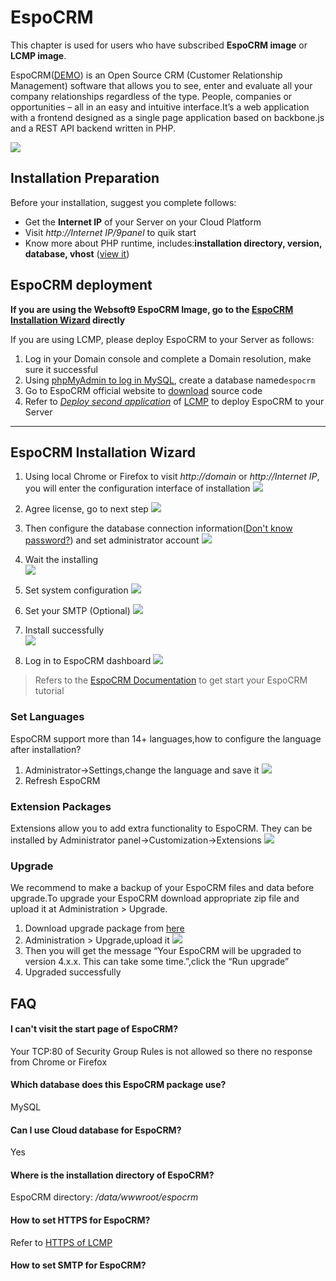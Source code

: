 # EspoCRM

This chapter is used for users who have subscribed **EspoCRM image** or **LCMP image**.

EspoCRM([DEMO](https://demo.espocrm.com/)) is an Open Source CRM (Customer Relationship Management) software that allows you to see, enter and evaluate all your company relationships regardless of the type. People, companies or opportunities – all in an easy and intuitive interface.It’s a web application with a frontend designed as a single page application based on backbone.js and a REST API backend written in PHP.

![](http://libs.websoft9.com/Websoft9/DocsPicture/en/espocrm/espocrm-gui-websoft9.jpg)

## Installation Preparation

Before your installation, suggest you complete follows:

* Get the **Internet IP** of your Server on your Cloud Platform
* Visit *http://Internet IP/9panel* to quik start
* Know more about PHP runtime, includes:**installation directory, version, database, vhost** ([view it](https://support.websoft9.com/docs/lcmp/stack-components.html))

## EspoCRM deployment

**If you are using the Websoft9 EspoCRM Image, go to the [EspoCRM Installation Wizard](/espocrm.md#espocrm-installation-wizard) directly**

If you are using LCMP, please deploy EspoCRM to your Server as follows:

1. Log in your Domain console and complete a Domain resolution, make sure it successful
2. Using [phpMyAdmin to log in MySQL](https://support.websoft9.com/docs/lcmp/admin-mysql.html), create a database named`espocrm`
3. Go to EspoCRM official website to [download](https://espocrm.com/download/)  source code
4. Refer to *[Deploy second application](https://support.websoft9.com/docs/lcmp/solution-deployment.html#deploy-second-application)* of [LCMP](https://support.websoft9.com/docs/lcmp/) to deploy EspoCRM to your Server

---

## EspoCRM Installation Wizard

1. Using local Chrome or Firefox to visit *http://domain* or *http://Internet IP*, you will enter the configuration interface of installation
   ![](http://libs.websoft9.com/Websoft9/DocsPicture/en/espocrm/ep01.png)

2. Agree license, go to next step
  ![](http://libs.websoft9.com/Websoft9/DocsPicture/en/espocrm/ep02.png)

3. Then configure the database connection information([Don't know password?](https://support.websoft9.com/docs/lcmp/stack-accounts.html#mysql)) and set administrator account
   ![](http://libs.websoft9.com/Websoft9/DocsPicture/en/espocrm/ep03.png)

4. Wait the installing  
   ![](http://libs.websoft9.com/Websoft9/DocsPicture/en/espocrm/ep04.png)

5. Set system configuration
   ![](http://libs.websoft9.com/Websoft9/DocsPicture/en/espocrm/ep06.png)

5. Set your SMTP (Optional)
   ![](http://libs.websoft9.com/Websoft9/DocsPicture/en/espocrm/ep07.png)

6. Install successfully  
   ![](http://libs.websoft9.com/Websoft9/DocsPicture/en/espocrm/ep08.png)

7. Log in to EspoCRM dashboard
   ![](http://libs.websoft9.com/Websoft9/DocsPicture/en/espocrm/ep10.png)

> Refers to the [EspoCRM Documentation](https://docs.espocrm.com/) to get start your EspoCRM tutorial


### Set Languages

EspoCRM support more than 14+ languages,how to configure the language after installation?

1. Administrator->Settings,change the language and save it
   ![](http://libs.websoft9.com/Websoft9/DocsPicture/en/espocrm/EspoCRM-language-websoft9.png)
2. Refresh EspoCRM


### Extension Packages

Extensions allow you to add extra functionality to EspoCRM. They can be installed by Administrator panel->Customization->Extensions
![](http://libs.websoft9.com/Websoft9/DocsPicture/en/espocrm/EspoCRM-extension-websoft9.png)

### Upgrade

We recommend to make a backup of your EspoCRM files and data before upgrade.To upgrade your EspoCRM download appropriate zip file and upload it at Administration > Upgrade.

1. Download upgrade package from [here](https://www.espocrm.com/download/upgrades/)
2. Administration > Upgrade,upload it
   ![](http://libs.websoft9.com/Websoft9/DocsPicture/en/espocrm/EspoCRM-upgrade-websoft9.png)
3. Then you will get the message “Your EspoCRM will be upgraded to version 4.x.x. This can take some time.”,click the “Run upgrade”
4. Upgraded successfully


## FAQ

#### I can't visit the start page of EspoCRM?

Your TCP:80 of Security Group Rules is not allowed so there no response from Chrome or Firefox

#### Which database does this EspoCRM package use?

MySQL

#### Can I use Cloud database for EspoCRM?

Yes

#### Where is the installation directory of EspoCRM?

EspoCRM directory: */data/wwwroot/espocrm*  

#### How to set HTTPS for EspoCRM?

Refer to [HTTPS of LCMP](https://support.websoft9.com/docs/lcmp/solution-https.html)

#### How to set SMTP for EspoCRM?